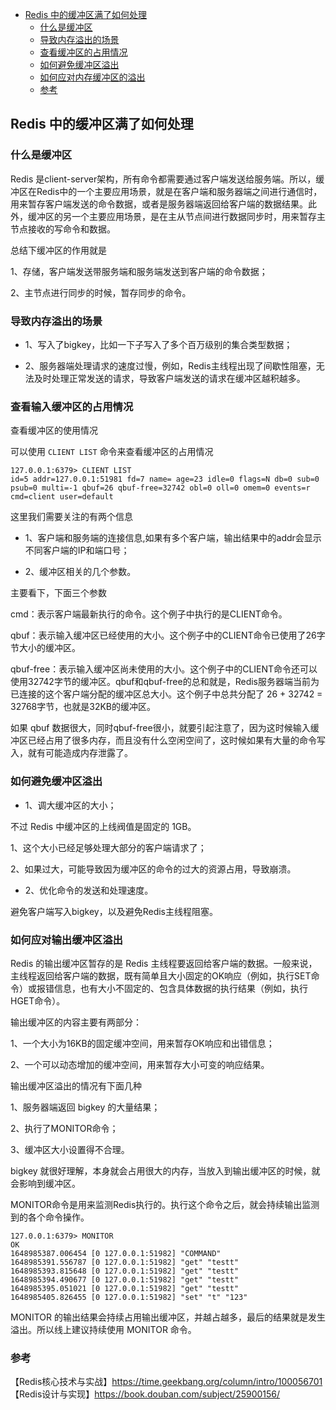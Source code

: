 <!-- START doctoc generated TOC please keep comment here to allow auto update -->
<!-- DON'T EDIT THIS SECTION, INSTEAD RE-RUN doctoc TO UPDATE -->

- [Redis 中的缓冲区满了如何处理](#redis-%E4%B8%AD%E7%9A%84%E7%BC%93%E5%86%B2%E5%8C%BA%E6%BB%A1%E4%BA%86%E5%A6%82%E4%BD%95%E5%A4%84%E7%90%86)
  - [什么是缓冲区](#%E4%BB%80%E4%B9%88%E6%98%AF%E7%BC%93%E5%86%B2%E5%8C%BA)
  - [导致内存溢出的场景](#%E5%AF%BC%E8%87%B4%E5%86%85%E5%AD%98%E6%BA%A2%E5%87%BA%E7%9A%84%E5%9C%BA%E6%99%AF)
  - [查看缓冲区的占用情况](#%E6%9F%A5%E7%9C%8B%E7%BC%93%E5%86%B2%E5%8C%BA%E7%9A%84%E5%8D%A0%E7%94%A8%E6%83%85%E5%86%B5)
  - [如何避免缓冲区溢出](#%E5%A6%82%E4%BD%95%E9%81%BF%E5%85%8D%E7%BC%93%E5%86%B2%E5%8C%BA%E6%BA%A2%E5%87%BA)
  - [如何应对内存缓冲区的溢出](#%E5%A6%82%E4%BD%95%E5%BA%94%E5%AF%B9%E5%86%85%E5%AD%98%E7%BC%93%E5%86%B2%E5%8C%BA%E7%9A%84%E6%BA%A2%E5%87%BA)
  - [参考](#%E5%8F%82%E8%80%83)

<!-- END doctoc generated TOC please keep comment here to allow auto update -->

## Redis 中的缓冲区满了如何处理

### 什么是缓冲区

Redis 是client-server架构，所有命令都需要通过客户端发送给服务端。所以，缓冲区在Redis中的一个主要应用场景，就是在客户端和服务器端之间进行通信时，用来暂存客户端发送的命令数据，或者是服务器端返回给客户端的数据结果。此外，缓冲区的另一个主要应用场景，是在主从节点间进行数据同步时，用来暂存主节点接收的写命令和数据。  

总结下缓冲区的作用就是  

1、存储，客户端发送带服务端和服务端发送到客户端的命令数据；  

2、主节点进行同步的时候，暂存同步的命令。   

### 导致内存溢出的场景

- 1、写入了bigkey，比如一下子写入了多个百万级别的集合类型数据；  

- 2、服务器端处理请求的速度过慢，例如，Redis主线程出现了间歇性阻塞，无法及时处理正常发送的请求，导致客户端发送的请求在缓冲区越积越多。  

### 查看输入缓冲区的占用情况

查看缓冲区的使用情况  

可以使用 `CLIENT LIST` 命令来查看缓冲区的占用情况  

````
127.0.0.1:6379> CLIENT LIST
id=5 addr=127.0.0.1:51981 fd=7 name= age=23 idle=0 flags=N db=0 sub=0 psub=0 multi=-1 qbuf=26 qbuf-free=32742 obl=0 oll=0 omem=0 events=r cmd=client user=default
````

这里我们需要关注的有两个信息  

- 1、客户端和服务端的连接信息,如果有多个客户端，输出结果中的addr会显示不同客户端的IP和端口号；  

- 2、缓冲区相关的几个参数。  

主要看下，下面三个参数    

cmd：表示客户端最新执行的命令。这个例子中执行的是CLIENT命令。    

qbuf：表示输入缓冲区已经使用的大小。这个例子中的CLIENT命令已使用了26字节大小的缓冲区。  

qbuf-free：表示输入缓冲区尚未使用的大小。这个例子中的CLIENT命令还可以使用32742字节的缓冲区。qbuf和qbuf-free的总和就是，Redis服务器端当前为已连接的这个客户端分配的缓冲区总大小。这个例子中总共分配了 26 + 32742 = 32768字节，也就是32KB的缓冲区。  

如果 qbuf 数据很大，同时qbuf-free很小，就要引起注意了，因为这时候输入缓冲区已经占用了很多内存，而且没有什么空闲空间了，这时候如果有大量的命令写入，就有可能造成内存泄露了。  

### 如何避免缓冲区溢出

- 1、调大缓冲区的大小；  

不过 Redis 中缓冲区的上线阀值是固定的 1GB。  

1、这个大小已经足够处理大部分的客户端请求了；  

2、如果过大，可能导致因为缓冲区的命令的过大的资源占用，导致崩溃。  

- 2、优化命令的发送和处理速度。  

避免客户端写入bigkey，以及避免Redis主线程阻塞。  

### 如何应对输出缓冲区溢出

Redis 的输出缓冲区暂存的是 Redis 主线程要返回给客户端的数据。一般来说，主线程返回给客户端的数据，既有简单且大小固定的OK响应（例如，执行SET命令）或报错信息，也有大小不固定的、包含具体数据的执行结果（例如，执行HGET命令）。  

输出缓冲区的内容主要有两部分：  

1、一个大小为16KB的固定缓冲空间，用来暂存OK响应和出错信息；  

2、一个可以动态增加的缓冲空间，用来暂存大小可变的响应结果。  

输出缓冲区溢出的情况有下面几种  

1、服务器端返回 bigkey 的大量结果；  

2、执行了MONITOR命令；  

3、缓冲区大小设置得不合理。  

bigkey 就很好理解，本身就会占用很大的内存，当放入到输出缓冲区的时候，就会影响到缓冲区。  

MONITOR命令是用来监测Redis执行的。执行这个命令之后，就会持续输出监测到的各个命令操作。  

```
127.0.0.1:6379> MONITOR
OK
1648985387.006454 [0 127.0.0.1:51982] "COMMAND"
1648985391.556787 [0 127.0.0.1:51982] "get" "testt"
1648985393.815648 [0 127.0.0.1:51982] "get" "testt"
1648985394.490677 [0 127.0.0.1:51982] "get" "testt"
1648985395.051021 [0 127.0.0.1:51982] "get" "testt"
1648985405.826455 [0 127.0.0.1:51982] "set" "t" "123"
```

MONITOR 的输出结果会持续占用输出缓冲区，并越占越多，最后的结果就是发生溢出。所以线上建议持续使用 MONITOR 命令。  







 
### 参考

【Redis核心技术与实战】https://time.geekbang.org/column/intro/100056701    
【Redis设计与实现】https://book.douban.com/subject/25900156/  